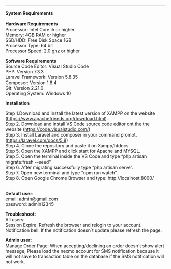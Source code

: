 --------------------------------------------------------------------------
**System Requirements** <br>
<br>
	**Hardware Requirements**<br>
		Processor:				Intel Core i5 or higher<br>
		Memory:			    4GB RAM or higher<br>
		SSD/HDD:					    Free Disk Space 1GB<br>
		Processor Type:				64 bit<br>
		Processor Speed:				2.0 ghz or higher<br>

	 
  **Software Requirements**<br>
		Source Code Editor:				Visual Studio Code <br>
		PHP:	 					    Version 7.3.3<br>
		Laravel Framework:	 			Version  5.8.35<br>
		Composer:					    Version  1.8.4 <br>
		Git:						        Version  2.21.0<br>
		Operating System:	 			Windows 10<br>


**Installation**<br>

Step 1.Download and install the latest version of XAMPP on the website 
(https://www.apachefriends.org/download.html).<br>
Step 2. Download and install VS Code source code editor ont the the website 
(https://code.visualstudio.com/)<br>
Step 3. Install Laravel and composer in your command prompt. 
(https://laravel.com/docs/5.8)<br>
Step 4. Clone the repository and paste it on Xampp/htdocs. <br>
Step 5. Open the  XAMPP and click start for Apache and MYSQL.<br>
Step 5. Open the terminal inside the VS Code and type “php artisan migrate:fresh --seed”<br>
Step 6. After migrating successfully  type “php artisan serve”.<br>
Step 7. Open new terminal and type "npm run watch".<br>
Step 8. Open Google Chrome Browser and type: http://localhost:8000/<br>
<br>

**Default user:**<br>
email: admin@gmail.com<br>
password: admin12345<br>



**Troubleshoot:**<br>
All users:<br>
Session Expire: Refresh the browser and relogin to your account.<br>
Notification bell: If the notification doesn`t update please refresh the page.<br>

**Admin user:** <br>
Manage Order Page: When accepting/declining an order doesn`t show alert messege, Please load the nexmo account for SMS notification 
because it will not save to transaction table on the database if the SMS notification will not work.<br>











